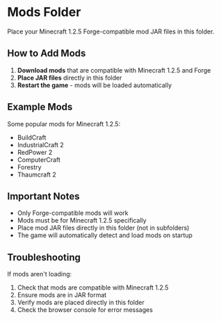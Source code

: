 # Mods Folder

Place your Minecraft 1.2.5 Forge-compatible mod JAR files in this folder.

## How to Add Mods

1. **Download mods** that are compatible with Minecraft 1.2.5 and Forge
2. **Place JAR files** directly in this folder
3. **Restart the game** - mods will be loaded automatically

## Example Mods

Some popular mods for Minecraft 1.2.5:
- BuildCraft
- IndustrialCraft 2
- RedPower 2
- ComputerCraft
- Forestry
- Thaumcraft 2

## Important Notes

- Only Forge-compatible mods will work
- Mods must be for Minecraft 1.2.5 specifically
- Place mod JAR files directly in this folder (not in subfolders)
- The game will automatically detect and load mods on startup

## Troubleshooting

If mods aren't loading:
1. Check that mods are compatible with Minecraft 1.2.5
2. Ensure mods are in JAR format
3. Verify mods are placed directly in this folder
4. Check the browser console for error messages 